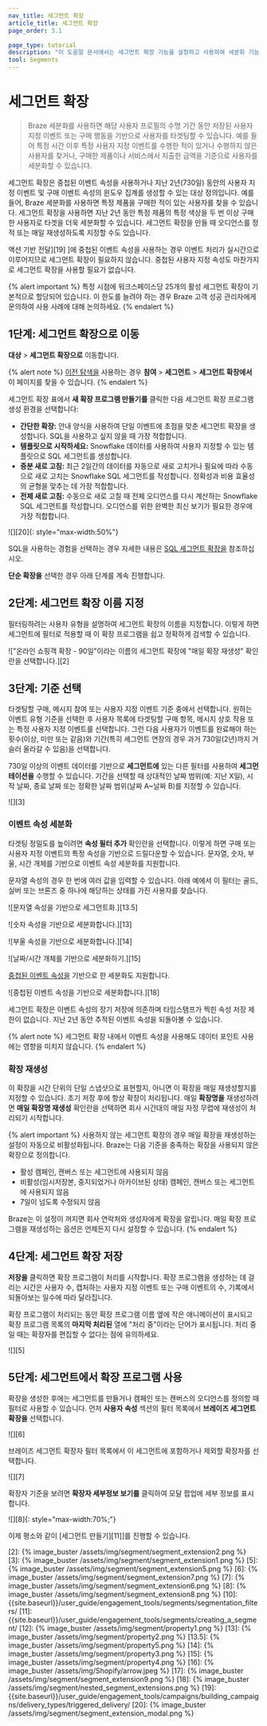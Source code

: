 ```yaml
---
nav_title: 세그먼트 확장
article_title: 세그먼트 확장
page_order: 3.1

page_type: tutorial
description: "이 도움말 문서에서는 세그먼트 확장 기능을 설정하고 사용하여 세분화 기능을 향상시키는 방법을 안내합니다."
tool: Segments
---
```


# 세그먼트 확장

> Braze 세분화를 사용하면 해당 사용자 프로필의 수명 기간 동안 저장된 사용자 지정 이벤트 또는 구매 행동을 기반으로 사용자를 타겟팅할 수 있습니다. 예를 들어 특정 시간 이후 특정 사용자 지정 이벤트를 수행한 적이 있거나 수행하지 않은 사용자를 찾거나, 구매한 제품이나 서비스에서 지출한 금액을 기준으로 사용자를 세분화할 수 있습니다.

세그먼트 확장은 중첩된 이벤트 속성을 사용하거나 지난 2년(730일) 동안의 사용자 지정 이벤트 및 구매 이벤트 속성의 윈도우 집계를 생성할 수 있는 대상 정의입니다. 예를 들어, Braze 세분화를 사용하면 특정 제품을 구매한 적이 있는 사용자를 찾을 수 있습니다. 세그먼트 확장을 사용하면 지난 2년 동안 특정 제품의 특정 색상을 두 번 이상 구매한 사용자로 타겟을 더욱 세분화할 수 있습니다. 세그먼트 확장을 만들 때 오디언스를 정적 또는 매일 재생성하도록 지정할 수도 있습니다.

액션 기반 전달][19] ]에 중첩된 이벤트 속성을 사용하는 경우 이벤트 처리가 실시간으로 이루어지므로 세그먼트 확장이 필요하지 않습니다. 중첩된 사용자 지정 속성도 마찬가지로 세그먼트 확장을 사용할 필요가 없습니다.

{% alert important %}
특정 시점에 워크스페이스당 25개의 활성 세그먼트 확장이 기본적으로 할당되어 있습니다. 이 한도를 늘려야 하는 경우 Braze 고객 성공 관리자에게 문의하여 사용 사례에 대해 논의하세요.
{% endalert %}

## 1단계: 세그먼트 확장으로 이동

**대상** > **세그먼트 확장으로** 이동합니다.

{% alert note %}
[이전 탐색을]({{site.baseurl}}/navigation) 사용하는 경우 **참여** > **세그먼트** > **세그먼트 확장에서** 이 페이지를 찾을 수 있습니다.
{% endalert %}

세그먼트 확장 표에서 **새 확장 프로그램 만들기를** 클릭한 다음 세그먼트 확장 프로그램 생성 환경을 선택합니다:

- **간단한 확장:** 안내 양식을 사용하여 단일 이벤트에 초점을 맞춘 세그먼트 확장을 생성합니다.
SQL을 사용하고 싶지 않을 때 가장 적합합니다.
- **템플릿으로 시작하세요:** Snowflake 데이터를 사용하여 사용자 지정할 수 있는 템플릿으로 SQL 세그먼트를 생성합니다.
- **증분 새로 고침:** 최근 2일간의 데이터를 자동으로 새로 고치거나 필요에 따라 수동으로 새로 고치는 Snowflake SQL 세그먼트를 작성합니다. 정확성과 비용 효율성의 균형을 맞추는 데 가장 적합합니다.
- **전체 새로 고침:** 수동으로 새로 고칠 때 전체 오디언스를 다시 계산하는 Snowflake SQL 세그먼트를 작성합니다. 오디언스를 위한 완벽한 최신 보기가 필요한 경우에 가장 적합합니다.

![][20]{: style="max-width:50%"}

SQL을 사용하는 경험을 선택하는 경우 자세한 내용은 [SQL 세그먼트 확장을]({{site.baseurl}}/user_guide/engagement_tools/segments/sql_segments/) 참조하십시오.

**단순 확장을** 선택한 경우 아래 단계를 계속 진행합니다.

## 2단계: 세그먼트 확장 이름 지정

필터링하려는 사용자 유형을 설명하여 세그먼트 확장의 이름을 지정합니다. 이렇게 하면 세그먼트에 필터로 적용할 때 이 확장 프로그램을 쉽고 정확하게 검색할 수 있습니다.

!["온라인 쇼핑객 확장 - 90일"이라는 이름의 세그먼트 확장에 "매일 확장 재생성" 확인란을 선택합니다.][2]

## 3단계: 기준 선택

타겟팅할 구매, 메시지 참여 또는 사용자 지정 이벤트 기준 중에서 선택합니다. 원하는 이벤트 유형 기준을 선택한 후 사용자 목록에 타겟팅할 구매 항목, 메시지 상호 작용 또는 특정 사용자 지정 이벤트를 선택합니다. 그런 다음 사용자가 이벤트를 완료해야 하는 횟수(이상, 미만 또는 같음)와 기간(특히 세그먼트 연장의 경우 과거 730일(2년)까지 거슬러 올라갈 수 있음)을 선택합니다.

730일 이상의 이벤트 데이터를 기반으로 **세그먼트에** 있는 다른 필터를 사용하여 **세그먼테이션을** 수행할 수 있습니다. 기간을 선택할 때 상대적인 날짜 범위(예: 지난 X일), 시작 날짜, 종료 날짜 또는 정확한 날짜 범위(날짜 A~날짜 B)를 지정할 수 있습니다.

![][3]

### 이벤트 속성 세분화

타겟팅 정밀도를 높이려면 **속성 필터 추가** 확인란을 선택합니다. 이렇게 하면 구매 또는 사용자 지정 이벤트의 특정 속성을 기반으로 드릴다운할 수 있습니다. 문자열, 숫자, 부울, 시간 개체를 기반으로 이벤트 속성 세분화를 지원합니다.

문자열 속성의 경우 한 번에 여러 값을 입력할 수 있습니다. 아래 예에서 이 필터는 골드, 실버 또는 브론즈 중 하나에 해당하는 상태를 가진 사용자를 찾습니다.

![문자열 속성을 기반으로 세그먼트화.]\[13.5]

![숫자 속성을 기반으로 세분화합니다.][13]

![부울 속성을 기반으로 세분화합니다.][14]

![날짜/시간 개체를 기반으로 세분화하기.][15]

[중첩된 이벤트 속성을]({{site.baseurl}}/user_guide/data_and_analytics/custom_data/custom_events/nested_objects/) 기반으로 한 세분화도 지원합니다.

![중첩된 이벤트 속성을 기반으로 세분화합니다.][18]

세그먼트 확장은 이벤트 속성의 장기 저장에 의존하며 타임스탬프가 찍힌 속성 저장 제한이 없습니다. 지난 2년 동안 추적된 이벤트 속성을 되돌아볼 수 있습니다.

{% alert note %}
세그먼트 확장 내에서 이벤트 속성을 사용해도 데이터 포인트 사용에는 영향을 미치지 않습니다.
{% endalert %}

### 확장 재생성

이 확장을 시간 단위의 단일 스냅샷으로 표현할지, 아니면 이 확장을 매일 재생성할지를 지정할 수 있습니다. 초기 저장 후에 항상 확장이 처리됩니다. 매일 **확장명을** 재생성하려면 **매일 확장명 재생성** 확인란을 선택하면 회사 시간대의 매일 자정 무렵에 재생성이 처리되기 시작합니다.

{% alert important %}
사용하지 않는 세그먼트 확장의 경우 매일 확장을 재생성하는 설정이 자동으로 비활성화됩니다. Braze는 다음 기준을 충족하는 확장을 사용되지 않은 확장으로 정의합니다.

- 활성 캠페인, 캔버스 또는 세그먼트에 사용되지 않음
- 비활성(임시저장본, 중지되었거나 아카이브된 상태) 캠페인, 캔버스 또는 세그먼트에 사용되지 않음
- 7일이 넘도록 수정되지 않음

Braze는 이 설정이 꺼지면 회사 연락처와 생성자에게 확장을 알립니다. 매일 확장 프로그램을 재생성하는 옵션은 언제든지 다시 설정할 수 있습니다.
{% endalert %}

## 4단계: 세그먼트 확장 저장

**저장을** 클릭하면 확장 프로그램이 처리를 시작합니다. 확장 프로그램을 생성하는 데 걸리는 시간은 사용자 수, 캡처하는 사용자 지정 이벤트 또는 구매 이벤트의 수, 기록에서 되돌아보는 일수에 따라 달라집니다.

확장 프로그램이 처리되는 동안 확장 프로그램 이름 옆에 작은 애니메이션이 표시되고 확장 프로그램 목록의 **마지막 처리된** 열에 "처리 중"이라는 단어가 표시됩니다. 처리 중일 때는 확장자를 편집할 수 없다는 점에 유의하세요.

![][5]

## 5단계: 세그먼트에서 확장 프로그램 사용

확장을 생성한 후에는 세그먼트를 만들거나 캠페인 또는 캔버스의 오디언스를 정의할 때 필터로 사용할 수 있습니다. 먼저 **사용자 속성** 섹션의 필터 목록에서 **브레이즈 세그먼트 확장을** 선택합니다.

![][6]

브레이즈 세그먼트 확장자 필터 목록에서 이 세그먼트에 포함하거나 제외할 확장자를 선택합니다.

![][7]

확장자 기준을 보려면 **확장자 세부정보 보기를** 클릭하여 모달 팝업에 세부 정보를 표시합니다.

![][8]{: style="max-width:70%;"}

이제 평소와 같이 \[세그먼트 만들기][11]]를 진행할 수 있습니다.

[2]: {% image_buster /assets/img/segment/segment_extension2.png %}
[3]: {% image_buster /assets/img/segment/segment_extension1.png %}
[5]: {% image_buster /assets/img/segment/segment_extension5.png %}
[6]: {% image_buster /assets/img/segment/segment_extension7.png %}
[7]: {% image_buster /assets/img/segment/segment_extension6.png %}
[8]: {% image_buster /assets/img/segment/segment_extension8.png %}
[10]: {{site.baseurl}}/user_guide/engagement_tools/segments/segmentation_filters/
[11]: {{site.baseurl}}/user_guide/engagement_tools/segments/creating_a_segment/
[12]: {% image_buster /assets/img/segment/property1.png %}
[13]: {% image_buster /assets/img/segment/property2.png %}
\[13.5]: {% image_buster /assets/img/segment/property5.png %}
[14]: {% image_buster /assets/img/segment/property3.png %}
[15]: {% image_buster /assets/img/segment/property4.png %}
[16]: {% image_buster /assets/img/Shopify/arrow.jpeg %}
[17]: {% image_buster /assets/img/segment/segment_extension9.png %}
[18]: {% image_buster /assets/img/segment/nested_segment_extensions.png %}
[19]: {{site.baseurl}}/user_guide/engagement_tools/campaigns/building_campaigns/delivery_types/triggered_delivery/
[20]: {% image_buster /assets/img/segment/segment_extension_modal.png %}

